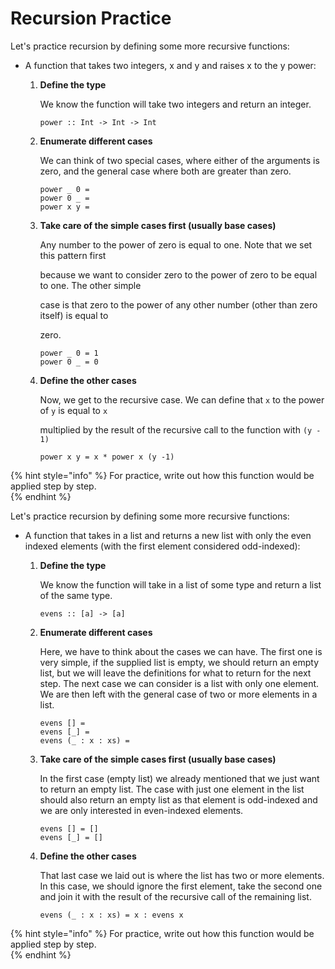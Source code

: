 # Recursion Practice

Let's practice recursion by defining some more recursive functions:

* A function that takes two integers, x and y and raises x to the y power:
  1. **Define the type**

     We know the function will take two integers and return an integer.

     ```text
     power :: Int -> Int -> Int
     ```

  2. **Enumerate different cases**

     We can think of two special cases, where either of the arguments is zero, and the general case where both are greater than zero.

     ```text
     power _ 0 =
     power 0 _ = 
     power x y =
     ```

  3. **Take care of the simple cases first \(usually base cases\)**

     Any number to the power of zero is equal to one. Note that we set this pattern first

     because we want to consider zero to the power of zero to be equal to one. The other simple

     case is that zero to the power of any other number \(other than zero itself\) is equal to

     zero.

     ```text
     power _ 0 = 1
     power 0 _ = 0
     ```

  4. **Define the other cases**

     Now, we get to the recursive case. We can define that `x` to the power of `y` is equal to `x`

     multiplied by the result of the recursive call to the function with `(y - 1)`

     ```text
     power x y = x * power x (y -1)
     ```

{% hint style="info" %}
For practice, write out how this function would be applied step by step.  
{% endhint %}

Let's practice recursion by defining some more recursive functions:

* A function that takes in a list and returns a new list with only the even indexed elements \(with the first element considered odd-indexed\):
  1. **Define the type**

     We know the function will take in a list of some type and return a list of the same type.

     ```text
     evens :: [a] -> [a]
     ```

  2. **Enumerate different cases**

     Here, we have to think about the cases we can have. The first one is very simple, if the supplied list is empty, we should return an empty list, but we will leave the definitions for what to return for the next step. The next case we can consider is a list with only one element. We are then left with the general case of two or more elements in a list.

     ```text
     evens [] = 
     evens [_] = 
     evens (_ : x : xs) = 
     ```

  3. **Take care of the simple cases first \(usually base cases\)**

     In the first case \(empty list\) we already mentioned that we just want to return an empty list. The case with just one element in the list should also return an empty list as that element is odd-indexed and we are only interested in even-indexed elements.

     ```text
     evens [] = []
     evens [_] = []
     ```

  4. **Define the other cases**

     That last case we laid out is where the list has two or more elements. In this case, we should ignore the first element, take the second one and join it with the result of the recursive call of the remaining list.

     ```text
     evens (_ : x : xs) = x : evens x
     ```

{% hint style="info" %}
For practice, write out how this function would be applied step by step.  
{% endhint %}



